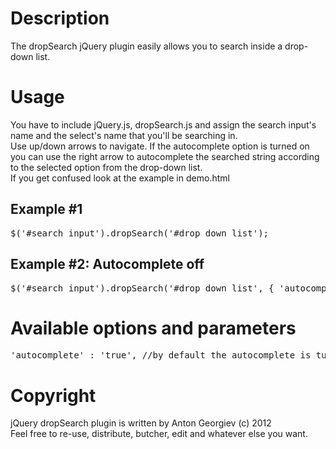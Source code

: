 # Description

The dropSearch jQuery plugin easily allows you to search inside a drop-down list.

# Usage
<p>You have to include jQuery.js, dropSearch.js and assign the search input's name and the select's name that you'll be searching in.<br />
Use up/down arrows to navigate. If the autocomplete option is turned on you can use the right arrow to autocomplete the searched string according to the selected option from the drop-down list.<br />
If you get confused look at the example in demo.html</p>

<h2>Example #1</h2>
<pre>$('#search_input').dropSearch('#drop_down_list');</pre>

<h2>Example #2: Autocomplete off</h2>
<pre>$('#search_input').dropSearch('#drop_down_list', { 'autocomplete' : false } );</pre>

# Available options and parameters
<pre>
'autocomplete' : 'true', //by default the autocomplete is turned on
</pre>

# Copyright
jQuery dropSearch plugin is written by Anton Georgiev (c) 2012<br/>
Feel free to re-use, distribute, butcher, edit and whatever else you want.
